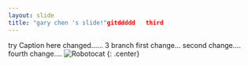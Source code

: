 ```yaml
---
layout: slide
title: "gary chen 's slide!"gitddddd   third
---
```


try Caption here changed......
3 branch
first change...
second change....
fourth change....
![Robotocat](https://octodex.github.com/images/Robotocat.png)
{: .center}

